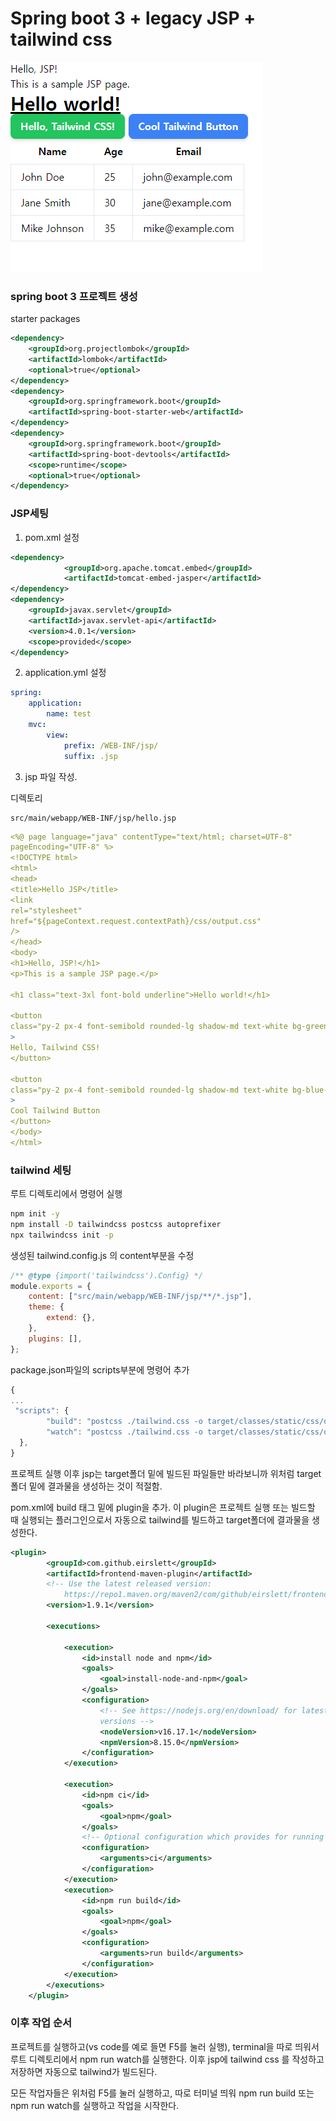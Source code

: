 # Spring boot 3 + legacy JSP + tailwind css

<div>
    <img src="images/image.png" alt="wow">
</div>

### spring boot 3 프로젝트 생성

starter packages

```xml
<dependency>
	<groupId>org.projectlombok</groupId>
	<artifactId>lombok</artifactId>
	<optional>true</optional>
</dependency>
<dependency>
	<groupId>org.springframework.boot</groupId>
	<artifactId>spring-boot-starter-web</artifactId>
</dependency>
<dependency>
	<groupId>org.springframework.boot</groupId>
	<artifactId>spring-boot-devtools</artifactId>
	<scope>runtime</scope>
	<optional>true</optional>
</dependency>
```

### JSP세팅

1. pom.xml 설정

```xml
<dependency>
			<groupId>org.apache.tomcat.embed</groupId>
			<artifactId>tomcat-embed-jasper</artifactId>
</dependency>
<dependency>
	<groupId>javax.servlet</groupId>
	<artifactId>javax.servlet-api</artifactId>
	<version>4.0.1</version>
	<scope>provided</scope>
</dependency>
```

2. application.yml 설정

```yaml
spring:
    application:
        name: test
    mvc:
        view:
            prefix: /WEB-INF/jsp/
            suffix: .jsp
```

3. jsp 파일 작성.

디렉토리
```
src/main/webapp/WEB-INF/jsp/hello.jsp
```

```yaml
<%@ page language="java" contentType="text/html; charset=UTF-8"
pageEncoding="UTF-8" %>
<!DOCTYPE html>
<html>
<head>
<title>Hello JSP</title>
<link
rel="stylesheet"
href="${pageContext.request.contextPath}/css/output.css"
/>
</head>
<body>
<h1>Hello, JSP!</h1>
<p>This is a sample JSP page.</p>

<h1 class="text-3xl font-bold underline">Hello world!</h1>

<button
class="py-2 px-4 font-semibold rounded-lg shadow-md text-white bg-green-500 hover:bg-green-700"
>
Hello, Tailwind CSS!
</button>

<button
class="py-2 px-4 font-semibold rounded-lg shadow-md text-white bg-blue-500 hover:bg-blue-700"
>
Cool Tailwind Button
</button>
</body>
</html>
```

### tailwind 세팅

루트 디렉토리에서 명령어 실행

```bash
npm init -y
npm install -D tailwindcss postcss autoprefixer
npx tailwindcss init -p
```

생성된 tailwind.config.js 의 content부분을 수정

```jsx
/** @type {import('tailwindcss').Config} */
module.exports = {
    content: ["src/main/webapp/WEB-INF/jsp/**/*.jsp"],
    theme: {
        extend: {},
    },
    plugins: [],
};
```

package.json파일의 scripts부분에 명령어 추가

```jsx
{
...
 "scripts": {
        "build": "postcss ./tailwind.css -o target/classes/static/css/output.css",
        "watch": "postcss ./tailwind.css -o target/classes/static/css/output.css --watch"
  },
}
```

프로젝트 실행 이후 jsp는 target폴더 밑에 빌드된 파일들만 바라보니까 위처럼 target폴더 밑에 결과물을 생성하는 것이 적절함.

pom.xml에 build 태그 밑에 plugin을 추가. 이 plugin은 프로젝트 실행 또는 빌드할 때 실행되는 플러그인으로서 자동으로 tailwind를 빌드하고 target폴더에 결과물을 생성한다.

```xml
<plugin>
		<groupId>com.github.eirslett</groupId>
		<artifactId>frontend-maven-plugin</artifactId>
		<!-- Use the latest released version:
    		https://repo1.maven.org/maven2/com/github/eirslett/frontend-maven-plugin/ -->
		<version>1.9.1</version>

		<executions>

			<execution>
				<id>install node and npm</id>
				<goals>
					<goal>install-node-and-npm</goal>
				</goals>
				<configuration>
					<!-- See https://nodejs.org/en/download/ for latest node and npm (lts)
					versions -->
					<nodeVersion>v16.17.1</nodeVersion>
					<npmVersion>8.15.0</npmVersion>
				</configuration>
			</execution>

			<execution>
				<id>npm ci</id>
				<goals>
					<goal>npm</goal>
				</goals>
				<!-- Optional configuration which provides for running any npm command -->
				<configuration>
					<arguments>ci</arguments>
				</configuration>
			</execution>
			<execution>
				<id>npm run build</id>
				<goals>
					<goal>npm</goal>
				</goals>
				<configuration>
					<arguments>run build</arguments>
				</configuration>
			</execution>
		</executions>
	</plugin>
```

### 이후 작업 순서

프로젝트를 실행하고(vs code를 예로 들면 F5를 눌러 실행), terminal을 따로 띄워서 루트 디렉토리에서 npm run watch를 실행한다. 이후 jsp에 tailwind css 를 작성하고 저장하면 자동으로 tailwind가 빌드된다.

모든 작업자들은 위처럼 F5를 눌러 실행하고, 따로 터미널 띄워 npm run build 또는 npm run watch를 실행하고 작업을 시작한다.
